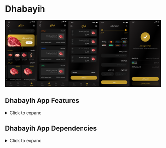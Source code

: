 # Dhabayih

<p float="center">
<img src="screenshots\screen.png" width="800" />
</p>

## Dhabayih App Features

<details>
     <summary> Click to expand </summary>

* Facebook login
* Google login
* Apple login
* Home
* Buy products
* Profile
* maps
* Payment

</details>

## Dhabayih App Dependencies

<details>
     <summary> Click to expand </summary>

* [bloc](https://pub.dev/packages/bloc)
* [get_it](https://pub.dev/packages/get_it)
* [firebase_auth](https://pub.dev/packages/firebase_auth)
* [google_maps_flutter](https://pub.dev/packages/google_maps_flutter)
* [flutter_screenutil](https://pub.dev/packages/flutter_screenutil)
* [pinput](https://pub.dev/packages/pinput)
* [intl](https://pub.dev/packages/intl)
* [url_launcher](https://pub.dev/packages/url_launcher)
* [shared_preferences](https://pub.dev/packages/shared_preferences)
* [flutter_facebook_auth](https://pub.dev/packages/flutter_facebook_auth)
* [google_sign_in](https://pub.dev/packages/google_sign_in)
* [apple_sign_in](https://pub.dev/packages/apple_sign_in)
* [easy_stepper](https://pub.dev/packages/easy_stepper)
* [my_fatoorah](https://pub.dev/packages/my_fatoorah)
* [geolocator](https://pub.dev/packages/geolocator)










